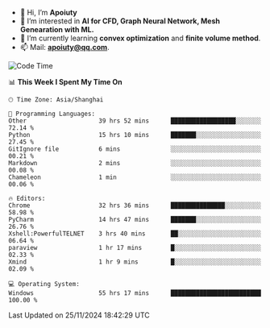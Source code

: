 - 👋 Hi, I’m **Apoiuty**
- 👀 I’m interested in **AI for CFD, Graph Neural Network, Mesh Genearation with ML.**
- 🌱 I’m currently learning **convex optimization** and **finite volume method**.
- 📫 Mail: **apoiuty@qq.com**.


<!--START_SECTION:waka-->
![Code Time](http://img.shields.io/badge/Code%20Time-1%2C469%20hrs%2036%20mins-blue)

📊 **This Week I Spent My Time On** 

```text
🕑︎ Time Zone: Asia/Shanghai

💬 Programming Languages: 
Other                    39 hrs 52 mins      ██████████████████░░░░░░░   72.14 % 
Python                   15 hrs 10 mins      ███████░░░░░░░░░░░░░░░░░░   27.45 % 
GitIgnore file           6 mins              ░░░░░░░░░░░░░░░░░░░░░░░░░   00.21 % 
Markdown                 2 mins              ░░░░░░░░░░░░░░░░░░░░░░░░░   00.08 % 
Chameleon                1 min               ░░░░░░░░░░░░░░░░░░░░░░░░░   00.06 % 

🔥 Editors: 
Chrome                   32 hrs 36 mins      ███████████████░░░░░░░░░░   58.98 % 
PyCharm                  14 hrs 47 mins      ███████░░░░░░░░░░░░░░░░░░   26.76 % 
Xshell:PowerfulTELNET    3 hrs 40 mins       ██░░░░░░░░░░░░░░░░░░░░░░░   06.64 % 
paraview                 1 hr 17 mins        █░░░░░░░░░░░░░░░░░░░░░░░░   02.33 % 
Xmind                    1 hr 9 mins         █░░░░░░░░░░░░░░░░░░░░░░░░   02.09 % 

💻 Operating System: 
Windows                  55 hrs 17 mins      █████████████████████████   100.00 % 
```


 Last Updated on 25/11/2024 18:42:29 UTC
<!--END_SECTION:waka-->



<!---
Apoiuty/Apoiuty is a ✨ special ✨ repository because its `README.md` (this file) appears on your GitHub profile.
You can click the Preview link to take a look at your changes.
--->
